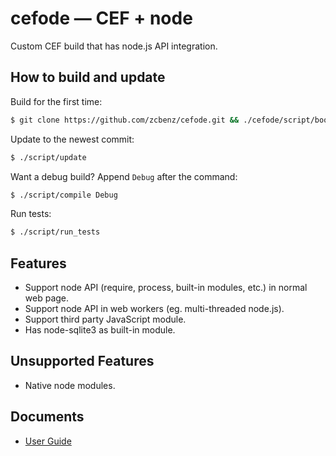 # cefode — CEF + node

Custom CEF build that has node.js API integration.

## How to build and update

Build for the first time:

````bash
$ git clone https://github.com/zcbenz/cefode.git && ./cefode/script/bootstrap
````

Update to the newest commit:

````bash
$ ./script/update
````

Want a debug build? Append `Debug` after the command:

````bash
$ ./script/compile Debug
````

Run tests:

````bash
$ ./script/run_tests
````

## Features

* Support node API (require, process, built-in modules, etc.) in normal web page.
* Support node API in web workers (eg. multi-threaded node.js).
* Support third party JavaScript module.
* Has node-sqlite3 as built-in module.

## Unsupported Features

* Native node modules.

## Documents

* [User Guide](https://github.com/zcbenz/cefode/wiki/User-Guide)
